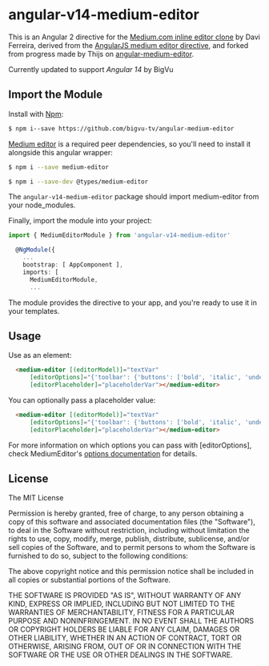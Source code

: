 # angular-v14-medium-editor
This is an Angular 2 directive for the [Medium.com inline editor clone](https://github.com/yabwe/medium-editor) by Davi Ferreira, derived from the [AngularJS medium editor directive](https://github.com/thijsw/angular-medium-editor), and forked from progress made by Thijs on [angular-medium-editor](https://github.com/thijsw/angular-medium-editor).

Currently updated to support *Angular 14* by BigVu
## Import the Module

Install with [Npm](https://www.npmjs.com/):

```sh
$ npm i--save https://github.com/bigvu-tv/angular-medium-editor
```

[Medium editor](https://github.com/yabwe/medium-editor) is a required peer dependencies, so you'll need to install it alongside this angular wrapper:

```bash
$ npm i --save medium-editor
```
```bash
$ npm i --save-dev @types/medium-editor
```

The `angular-v14-medium-editor` package should import medium-editor from your node_modules.

Finally, import the module into your project:

```typescript
import { MediumEditorModule } from 'angular-v14-medium-editor'
```

```typescript
  @NgModule({
    ...
    bootstrap: [ AppComponent ],
    imports: [
      MediumEditorModule,
      ...
```

The module provides the directive to your app, and you're ready to use it in your templates.

## Usage

Use as an element:

```html
  <medium-editor [(editorModel)]="textVar"
      [editorOptions]="{'toolbar': {'buttons': ['bold', 'italic', 'underline', 'h1', 'h2', 'h3']}}" 
      [editorPlaceholder]="placeholderVar"></medium-editor>
```

You can optionally pass a placeholder value:

```html
  <medium-editor [(editorModel)]="textVar"
      [editorOptions]="{'toolbar': {'buttons': ['bold', 'italic', 'underline', 'h1', 'h2', 'h3']}}" 
      [editorPlaceholder]="placeholderVar"></medium-editor>
```

For more information on which options you can pass with [editorOptions], check MediumEditor's [options documentation](https://github.com/yabwe/medium-editor#mediumeditor-options) for details.

## License
The MIT License

Permission is hereby granted, free of charge, to any person obtaining a copy of this software and associated documentation files (the "Software"), to deal in the Software without restriction, including without limitation the rights to use, copy, modify, merge, publish, distribute, sublicense, and/or sell copies of the Software, and to permit persons to whom the Software is furnished to do so, subject to the following conditions:

The above copyright notice and this permission notice shall be included in all copies or substantial portions of the Software.

THE SOFTWARE IS PROVIDED "AS IS", WITHOUT WARRANTY OF ANY KIND, EXPRESS OR IMPLIED, INCLUDING BUT NOT LIMITED TO THE WARRANTIES OF MERCHANTABILITY, FITNESS FOR A PARTICULAR PURPOSE AND NONINFRINGEMENT. IN NO EVENT SHALL THE AUTHORS OR COPYRIGHT HOLDERS BE LIABLE FOR ANY CLAIM, DAMAGES OR OTHER LIABILITY, WHETHER IN AN ACTION OF CONTRACT, TORT OR OTHERWISE, ARISING FROM, OUT OF OR IN CONNECTION WITH THE SOFTWARE OR THE USE OR OTHER DEALINGS IN THE SOFTWARE.
